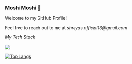 ### Moshi Moshi 👋

<!--
**Shreyas9699/Shreyas9699** is a ✨ _special_ ✨ repository because its `README.md` (this file) appears on your GitHub profile.

Here are some ideas to get you started:

- 🔭 I’m currently working on ...
- 🌱 I’m currently learning ...
- 👯 I’m looking to collaborate on ...
- 🤔 I’m looking for help with ...
- 💬 Ask me about ...
- 📫 How to reach me: ...
- 😄 Pronouns: ...
- ⚡ Fun fact: ...
-->
Welcome to my GitHub Profile! 

Feel free to reach out to me at _shreyas.official13@gmail.com_

_My Tech Stack_ <br>
<br>
  <a href="https://skillicons.dev">
    <img src="https://skillicons.dev/icons?i=cpp,python,js,css,html,java,react,nodejs,django,tensorflow,mongodb,sqlite,visualstudio,git,github,azure,vscode," />
  </a>
<br>

[![Top Langs](https://github-readme-stats.vercel.app/api/top-langs/?username=Shreyas9699&theme=transparent&hide=Makefile&layout=donut)](https://github.com/Shreyas9699/github-readme-stats)

